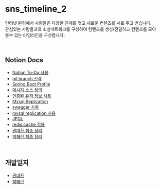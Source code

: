 # sns_timeline_2            
인터넷 환경에서 사람들은 다양한 관계를 맺고 새로운 컨텐츠를 서로 주고 받습니다.            
관심있는 사람들과의 소셜네트워크를 구성하여 컨텐츠를 생성/전달하고 컨텐츠를 모아 볼수 있는 타임라인을 구성합니다.                

<br/>  

## Notion Docs  
- [Notion To-Do 사용](https://www.notion.so/Notion-To-Do-46137128697e4b3199462f04a2f81964)       
- [git branch 전략](https://www.notion.so/issue-branch-push-b4c5a589ec1047e79d4f9c82fab801fd)     
- [Spring Boot Profile](https://www.notion.so/Spring-Boot-Profile-d8bfcc584e5244b9b5903211e9ac0d57)        
- [메시지 소스 정의](https://www.notion.so/6529d20ac6ba4178b842b83ed35a8b98)      
- [인증된 유저 정보 사용](https://www.notion.so/e564b74efaf041358d01a0306f2d8cbb)     
- [Mysql Replication](https://www.notion.so/mysql-Replication-cdb97a2466c7424693707e930b7ff792)   
- [swagger 사용](https://www.notion.so/swagger-4e0fdc55844f4121ad83c0bab6e2b8b5)      
- [mysql replication 사용](https://www.notion.so/Mysql-Replication-Master-Slave-eb8e807df5474702a3c4c7aa1031d503)     
- [JPQL](https://www.notion.so/JPQL-395b33bc86a443a288129f0f8b9f0c5f)     
- [redis cache 적용](https://www.notion.so/redis-cache-47a171adda0b4b76be7567f214790609)      
- [권대환 최종 정리](https://www.notion.so/DaeHwan-bf061d33fabb4e57875aa619ec838326)        
- [박혜린 최종 정리](https://www.notion.so/Hyerin-5947bf55ad1f49558721be6a484a3604)         


<br/>   

## 개발일지   
- [권대환](https://www.notion.so/daehwan-1f4e67794edd411d837ad9470432798b)      
- [박혜린](https://www.notion.so/hyerin-04960ae9c660473dafd6986f9e38fde6)    




